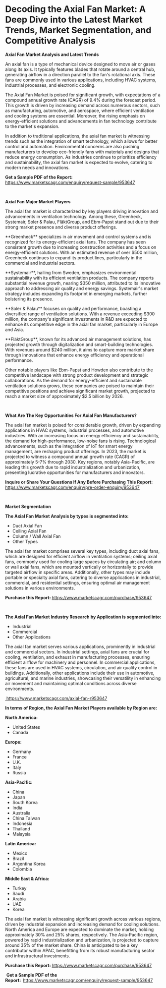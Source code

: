 <p><h1>Decoding the Axial Fan Market: A Deep Dive into the Latest Market Trends, Market Segmentation, and Competitive Analysis</h1></p><p><strong>Axial Fan Market Analysis and Latest Trends</strong></p>
<p><p>An axial fan is a type of mechanical device designed to move air or gases along its axis. It typically features blades that rotate around a central hub, generating airflow in a direction parallel to the fan's rotational axis. These fans are commonly used in various applications, including HVAC systems, industrial processes, and electronic cooling.</p><p>The Axial Fan Market is poised for significant growth, with expectations of a compound annual growth rate (CAGR) of 9.4% during the forecast period. This growth is driven by increasing demand across numerous sectors, such as manufacturing, automotive, and aerospace, where efficient ventilation and cooling systems are essential. Moreover, the rising emphasis on energy-efficient solutions and advancements in fan technology contribute to the market's expansion.</p><p>In addition to traditional applications, the axial fan market is witnessing trends such as the integration of smart technology, which allows for better control and automation. Environmental concerns are also pushing manufacturers to develop eco-friendly fans with materials and designs that reduce energy consumption. As industries continue to prioritize efficiency and sustainability, the axial fan market is expected to evolve, catering to modern needs and innovations.</p></p>
<p><strong>Get a Sample PDF of the Report:&nbsp;</strong> <a href="https://www.marketscagr.com/enquiry/request-sample/953647?utm_campaign=3040&utm_medium=2&utm_source=Github&utm_content=ia&utm_term=18042025&utm_id=axial-fan">https://www.marketscagr.com/enquiry/request-sample/953647</a></p>
<p>&nbsp;</p>
<p><strong>Axial Fan Major Market Players</strong></p>
<p><p>The axial fan market is characterized by key players driving innovation and advancements in ventilation technology. Among these, Greenheck, Systemair, Soler & Palau, FläktGroup, and Ebm-Papst stand out due to their strong market presence and diverse product offerings.</p><p>**Greenheck** specializes in air movement and control systems and is recognized for its energy-efficient axial fans. The company has seen consistent growth due to increasing construction activities and a focus on energy-efficient solutions. With an estimated revenue of over $500 million, Greenheck continues to expand its product lines, particularly in the commercial and industrial sectors.</p><p>**Systemair**, hailing from Sweden, emphasizes environmental sustainability with its efficient ventilation products. The company reports substantial revenue growth, nearing $350 million, attributed to its innovative approach to addressing air quality and energy savings. Systemair's market strategy includes expanding its footprint in emerging markets, further bolstering its presence.</p><p>**Soler & Palau** focuses on quality and performance, boasting a diversified range of ventilation solutions. With a revenue exceeding $300 million, the company's significant investments in R&D are expected to enhance its competitive edge in the axial fan market, particularly in Europe and Asia.</p><p>**FläktGroup**, known for its advanced air management solutions, has projected growth through digitalization and smart-building technologies. With revenues around $240 million, it aims to capture more market share through innovations that enhance energy efficiency and operational performance.</p><p>Other notable players like Ebm-Papst and Howden also contribute to the competitive landscape with strong product development and strategic collaborations. As the demand for energy-efficient and sustainable ventilation solutions grows, these companies are poised to maintain their competitive positions and achieve significant market growth, projected to reach a market size of approximately $2.5 billion by 2026.</p></p>
<p>&nbsp;</p>
<p><strong>What Are The Key Opportunities For Axial Fan Manufacturers?</strong></p>
<p><p>The axial fan market is poised for considerable growth, driven by expanding applications in HVAC systems, industrial processes, and automotive industries. With an increasing focus on energy efficiency and sustainability, the demand for high-performance, low-noise fans is rising. Technological advancements, such as the integration of IoT for smart energy management, are reshaping product offerings. In 2023, the market is projected to witness a compound annual growth rate (CAGR) of approximately 5-7% through 2030. Key regions, notably Asia-Pacific, are leading this growth due to rapid industrialization and urbanization, presenting lucrative opportunities for manufacturers and innovators.</p></p>
<p><strong>Inquire or Share Your Questions If Any Before Purchasing This Report:</strong> <a href="https://www.marketscagr.com/enquiry/pre-order-enquiry/953647?utm_campaign=3040&utm_medium=2&utm_source=Github&utm_content=ia&utm_term=18042025&utm_id=axial-fan">https://www.marketscagr.com/enquiry/pre-order-enquiry/953647</a></p>
<p>&nbsp;</p>
<p><strong>Market Segmentation</strong></p>
<p><strong>The Axial Fan Market Analysis by types is segmented into:</strong></p>
<p><ul><li>Duct Axial Fan</li><li>Ceiling Axial Fan</li><li>Column / Wall Axial Fan</li><li>Other Types</li></ul></p>
<p><p>The axial fan market comprises several key types, including duct axial fans, which are designed for efficient airflow in ventilation systems; ceiling axial fans, commonly used for cooling large spaces by circulating air; and column or wall axial fans, which are mounted vertically or horizontally to provide targeted airflow in specific areas. Additionally, other types may include portable or specialty axial fans, catering to diverse applications in industrial, commercial, and residential settings, ensuring optimal air management solutions in various environments.</p></p>
<p><strong>Purchase this Report:&nbsp;</strong><a href="https://www.marketscagr.com/purchase/953647?utm_campaign=3040&utm_medium=2&utm_source=Github&utm_content=ia&utm_term=18042025&utm_id=axial-fan">https://www.marketscagr.com/purchase/953647</a></p>
<p>&nbsp;</p>
<p><strong>The Axial Fan Market Industry Research by Application is segmented into:</strong></p>
<p><ul><li>Industrial</li><li>Commercial</li><li>Other Applications</li></ul></p>
<p><p>The axial fan market serves various applications, prominently in industrial and commercial sectors. In industrial settings, axial fans are crucial for cooling, ventilation, and exhaust in manufacturing processes, ensuring efficient airflow for machinery and personnel. In commercial applications, these fans are used in HVAC systems, circulation, and air quality control in buildings. Additionally, other applications include their use in automotive, agricultural, and marine industries, showcasing their versatility in enhancing air movement and maintaining optimal conditions across diverse environments.</p></p>
<p><a href="https://www.marketscagr.com/axial-fan-r953647?utm_campaign=3040&utm_medium=2&utm_source=Github&utm_content=ia&utm_term=18042025&utm_id=axial-fan">&nbsp;https://www.marketscagr.com/axial-fan-r953647</a></p>
<p><strong>In terms of Region, the Axial Fan Market Players available by Region are:</strong></p>
<p>
    <p> <strong> North America: </strong>
        <ul>
            <li>United States</li>
            <li>Canada</li>
        </ul>
        </p> 
    <p> <strong> Europe: </strong>
        <ul>
            <li>Germany</li>
            <li>France</li>
            <li>U.K.</li>
            <li>Italy</li>
            <li>Russia</li>
        </ul>
        </p> 
    <p> <strong> Asia-Pacific: </strong>
        <ul>
            <li>China</li>
            <li>Japan</li>
            <li>South Korea</li>
            <li>India</li>
            <li>Australia</li>
            <li>China Taiwan</li>
            <li>Indonesia</li>
            <li>Thailand</li>
            <li>Malaysia</li>
        </ul>
        </p> 
    <p> <strong> Latin America: </strong>
        <ul>
            <li>Mexico</li>
            <li>Brazil</li>
            <li>Argentina Korea</li>
            <li>Colombia</li>
        </ul>
        </p> 
    <p> <strong> Middle East & Africa: </strong>
        <ul>
            <li>Turkey</li>
            <li>Saudi</li>
            <li>Arabia</li>
            <li>UAE</li>
            <li>Korea</li>
        </ul>
    </p>
    </p>
<p><p>The axial fan market is witnessing significant growth across various regions, driven by industrial expansion and increasing demand for cooling solutions. North America and Europe are expected to dominate the market, holding approximately 30% and 25% shares, respectively. The Asia-Pacific region, powered by rapid industrialization and urbanization, is projected to capture around 35% of the market share. China is anticipated to be a key contributor within APAC, benefitting from its robust manufacturing sector and infrastructural investments.</p></p>
<p><strong>Purchase this Report: </strong><a href="https://www.marketscagr.com/purchase/953647?utm_campaign=3040&utm_medium=2&utm_source=Github&utm_content=ia&utm_term=18042025&utm_id=axial-fan">https://www.marketscagr.com/purchase/953647</a></p>
<p>&nbsp;<strong>Get a Sample PDF of the Report:&nbsp;&nbsp;</strong><a href="https://www.marketscagr.com/enquiry/request-sample/953647?utm_campaign=3040&utm_medium=2&utm_source=Github&utm_content=ia&utm_term=18042025&utm_id=axial-fan">https://www.marketscagr.com/enquiry/request-sample/953647</a></p>
<p><strong></strong></p>
<p><p></p><p></p><p></p></p>